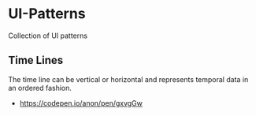 # UI-Patterns
Collection of UI patterns

## Time Lines
The time line can be vertical or horizontal and represents temporal data in an ordered fashion.

* https://codepen.io/anon/pen/gxvgGw
